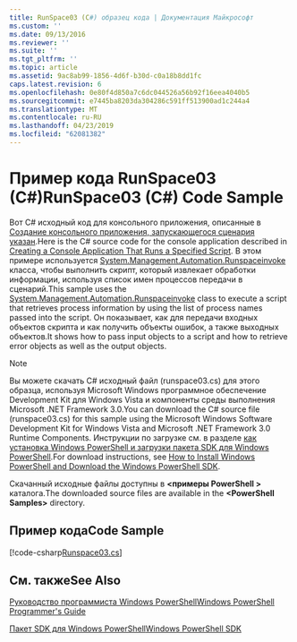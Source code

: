 ```yaml
---
title: RunSpace03 (C#) образец кода | Документация Майкрософт
ms.custom: ''
ms.date: 09/13/2016
ms.reviewer: ''
ms.suite: ''
ms.tgt_pltfrm: ''
ms.topic: article
ms.assetid: 9ac8ab99-1856-4d6f-b30d-c0a18b8dd1fc
caps.latest.revision: 6
ms.openlocfilehash: 0e80f4d850a7c6dc044526a56b92f16eea4040b5
ms.sourcegitcommit: e7445ba8203da304286c591ff513900ad1c244a4
ms.translationtype: MT
ms.contentlocale: ru-RU
ms.lasthandoff: 04/23/2019
ms.locfileid: "62081382"
---
```

# <a name="runspace03-c-code-sample"></a><span data-ttu-id="3f406-102">Пример кода RunSpace03 (C#)</span><span class="sxs-lookup"><span data-stu-id="3f406-102">RunSpace03 (C#) Code Sample</span></span>

<span data-ttu-id="3f406-103">Вот C# исходный код для консольного приложения, описанные в [Создание консольного приложения, запускающегося сценария указан](http://msdn.microsoft.com/en-us/a93e6006-36db-4bcc-b9da-c5bebf4ffd68).</span><span class="sxs-lookup"><span data-stu-id="3f406-103">Here is the C# source code for the console application described in [Creating a Console Application That Runs a Specified Script](http://msdn.microsoft.com/en-us/a93e6006-36db-4bcc-b9da-c5bebf4ffd68).</span></span> <span data-ttu-id="3f406-104">В этом примере используется [System.Management.Automation.Runspaceinvoke](/dotnet/api/System.Management.Automation.RunspaceInvoke) класса, чтобы выполнить скрипт, который извлекает обработки информации, используя список имен процессов передачи в сценарий.</span><span class="sxs-lookup"><span data-stu-id="3f406-104">This sample uses the [System.Management.Automation.Runspaceinvoke](/dotnet/api/System.Management.Automation.RunspaceInvoke) class to execute a script that retrieves process information by using the list of process names passed into the script.</span></span> <span data-ttu-id="3f406-105">Он показывает, как для передачи входных объектов скрипта и как получить объекты ошибок, а также выходных объектов.</span><span class="sxs-lookup"><span data-stu-id="3f406-105">It shows how to pass input objects to a script and how to retrieve error objects as well as the output objects.</span></span>

> [!NOTE]
> <span data-ttu-id="3f406-106">Вы можете скачать C# исходный файл (runspace03.cs) для этого образца, используя Microsoft Windows программное обеспечение Development Kit для Windows Vista и компоненты среды выполнения Microsoft .NET Framework 3.0.</span><span class="sxs-lookup"><span data-stu-id="3f406-106">You can download the C# source file (runspace03.cs) for this sample using the Microsoft Windows Software Development Kit for Windows Vista and Microsoft .NET Framework 3.0 Runtime Components.</span></span> <span data-ttu-id="3f406-107">Инструкции по загрузке см. в разделе [как установка Windows PowerShell и загрузки пакета SDK для Windows PowerShell](/powershell/developer/installing-the-windows-powershell-sdk).</span><span class="sxs-lookup"><span data-stu-id="3f406-107">For download instructions, see [How to Install Windows PowerShell and Download the Windows PowerShell SDK](/powershell/developer/installing-the-windows-powershell-sdk).</span></span>
>
> <span data-ttu-id="3f406-108">Скачанный исходные файлы доступны в  **\<примеры PowerShell >** каталога.</span><span class="sxs-lookup"><span data-stu-id="3f406-108">The downloaded source files are available in the **\<PowerShell Samples>** directory.</span></span>

## <a name="code-sample"></a><span data-ttu-id="3f406-109">Пример кода</span><span class="sxs-lookup"><span data-stu-id="3f406-109">Code Sample</span></span>

[!code-csharp[Runspace03.cs](../../powershell-sdk-samples/SDK-2.0/csharp/Runspace03/Runspace03.cs#L11-L88 "Runspace03.cs")]

## <a name="see-also"></a><span data-ttu-id="3f406-110">См. также</span><span class="sxs-lookup"><span data-stu-id="3f406-110">See Also</span></span>

[<span data-ttu-id="3f406-111">Руководство программиста Windows PowerShell</span><span class="sxs-lookup"><span data-stu-id="3f406-111">Windows PowerShell Programmer's Guide</span></span>](./windows-powershell-programmer-s-guide.md)

[<span data-ttu-id="3f406-112">Пакет SDK для Windows PowerShell</span><span class="sxs-lookup"><span data-stu-id="3f406-112">Windows PowerShell SDK</span></span>](../windows-powershell-reference.md)